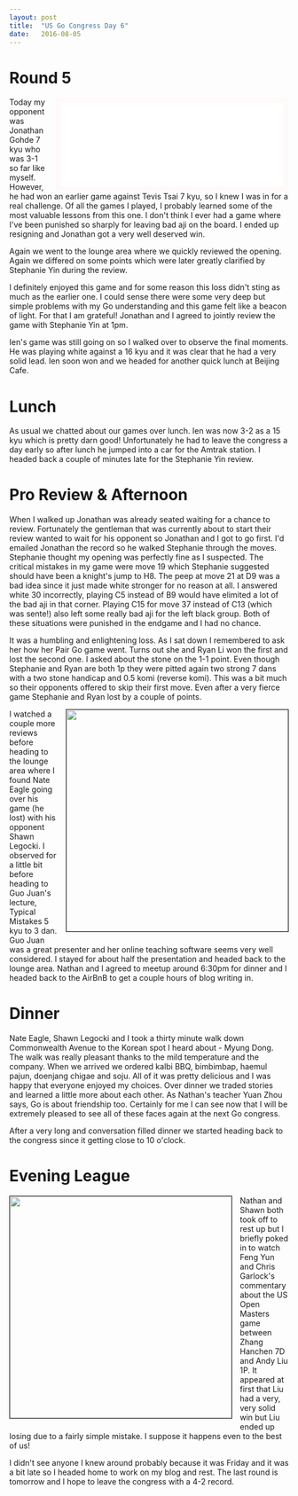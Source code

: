 ```yaml
---
layout: post
title:  "US Go Congress Day 6"
date:   2016-08-05
---
```


<script type="text/javascript">
function gotoMove(n) {
   var game = document.getElementById("gokibitz-VyiZck0uW"),
       src  = game.src.split("?")[0];
   game.src = src + "?path=" + n;
};
</script>

# Round 5

<iframe id="gokibitz-VyiZck0uW" src="//gokibitz.com/kifu/VyiZck0uW"
style="float: right; margin-left: 1em; width: 400px; max-height:
585px; display: block; border: 10px solid snow;"></iframe> <script
src="//gokibitz.com/embed/VyiZck0uW"></script>

Today my opponent was Jonathan Gohde 7 kyu who was 3-1 so far like
myself. However, he had won an earlier game against Tevis Tsai 7 kyu,
so I knew I was in for a real challenge. Of all the games I played, I
probably learned some of the most valuable lessons from this one. I
don't think I ever had a game where I've been punished so sharply for
leaving bad aji on the board. I ended up resigning and Jonathan got a
very well deserved win.

Again we went to the lounge area where we quickly reviewed the
opening. Again we differed on some points which were later greatly
clarified by Stephanie Yin during the review.

I definitely enjoyed this game and for some reason this loss didn't
sting as much as the earlier one. I could sense there were some very
deep but simple problems with my Go understanding and this game felt
like a beacon of light. For that I am grateful! Jonathan and I agreed
to jointly review the game with Stephanie Yin at 1pm.

Ien's game was still going on so I walked over to observe the final
moments. He was playing white against a 16 kyu and it was clear that
he had a very solid lead. Ien soon won and we headed for another
quick lunch at Beijing Cafe.

# Lunch

As usual we chatted about our games over lunch. Ien was now 3-2 as a
15 kyu which is pretty darn good! Unfortunately he had to leave the
congress a day early so after lunch he jumped into a car for the
Amtrak station. I headed back a couple of minutes late for the
Stephanie Yin review.

# Pro Review & Afternoon

When I walked up Jonathan was already seated waiting for a chance to
review. Fortunately the gentleman that was currently about to start
their review wanted to wait for his opponent so Jonathan and I got to
go first. I'd emailed Jonathan the record so he walked Stephanie
through the moves. Stephanie thought my opening was perfectly fine as
I suspected. The critical mistakes in my game were move 19 which
Stephanie suggested should have been a knight's jump to H8. The peep at
move 21 at D9 was a bad idea since it just made white stronger for no
reason at all. I answered white 30 incorrectly, playing C5 instead of
B9 would have elimited a lot of the bad aji in that corner. Playing
C15 for move 37 instead of C13 (which was sente!) also left some
really bad aji for the left black group. Both of these situations were
punished in the endgame and I had no chance.

It was a humbling and enlightening loss. As I sat down I remembered to
ask her how her Pair Go game went. Turns out she and Ryan Li won the
first and lost the second one. I asked about the stone on the 1-1
point. Even though Stephanie and Ryan are both 1p they were pitted
again two strong 7 dans with a two stone handicap and 0.5 komi
(reverse komi). This was a bit much so their opponents offered to skip
their first move. Even after a very fierce game Stephanie and Ryan
lost by a couple of points.

<image width="400" style="float: right; margin-left: 1em;
margin-bottom: 1em; border: 1px solid;"
src="http://swannodette.github.io/baduk/assets/images/guojuan.jpg"></image>

I watched a couple more reviews before heading to the lounge area where
I found Nate Eagle going over his game (he lost) with his opponent
Shawn Legocki. I observed for a little bit before heading to Guo
Juan's lecture, Typical Mistakes 5 kyu to 3 dan. Guo Juan was a great
presenter and her online teaching software seems very well
considered. I stayed for about half the presentation and headed back
to the lounge area. Nathan and I agreed to meetup around 6:30pm for dinner
and I headed back to the AirBnB to get a couple hours of blog writing
in.

# Dinner

Nate Eagle, Shawn Legocki and I took a thirty minute walk down
Commonwealth Avenue to the Korean spot I heard about - Myung Dong. The
walk was really pleasant thanks to the mild temperature and the
company. When we arrived we ordered kalbi BBQ, bimbimbap, haemul
pajun, doenjang chigae and soju. All of it was pretty delicious and I was
happy that everyone enjoyed my choices. Over dinner we traded stories
and learned a little more about each other. As Nathan's teacher
Yuan Zhou says, Go is about friendship too. Certainly for me I can see
now that I will be extremely pleased to see all of these faces again
at the next Go congress.

After a very long and conversation filled dinner we started heading
back to the congress since it getting close to 10 o'clock.

# Evening League

<image width="400" style="float: left; margin-right: 1em;
margin-bottom: 1em; border: 1px solid;"
src="http://swannodette.github.io/baduk/assets/images/masters.jpg"></image>

Nathan and Shawn both took off to rest up but I briefly poked in to
watch Feng Yun and Chris Garlock's commentary about the US Open
Masters game between Zhang Hanchen 7D and Andy Liu 1P. It appeared at
first that Liu had a very, very solid win but Liu ended up losing due
to a fairly simple mistake. I suppose it happens even to the best of
us!

I didn't see anyone I knew around probably because it was Friday and
it was a bit late so I headed home to work on my blog and rest. The
last round is tomorrow and I hope to leave the congress with a
4-2 record.
